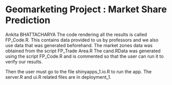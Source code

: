 # Geomarketing Project : Market Share Prediction
Ankita BHATTACHARYA
The code rendering all the results is called FP_Code.R. This contains 
data provided to us by professors and we also use data that was generated
beforehand. The market zones data was obtained from the script FP_Trade Area.R 
The cand.RData was generated using the script FP_Code.R and is commented so that
the user can run it to verify our results.

Then the user must go to the file shinyapps_1.io.R to run the app. The server.R and
ui.R related files are in deployment_1.
